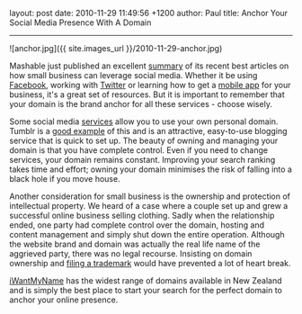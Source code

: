 layout: post
date: 2010-11-29 11:49:56 +1200
author: Paul
title: Anchor Your Social Media Presence With A Domain



----

![anchor.jpg]({{ site.images_url }}/2010-11-29-anchor.jpg)

Mashable just published an excellent [summary](http://mashable.com/2010/11/28/small-business-resources/) of its recent best articles on how small business can leverage social media. Whether it be using [Facebook](http://www.facebook.com/pages/iWantMyName-NZ/118040718222943), working with [Twitter](https://twitter.com/iwantmynamenz) or learning how to get a [mobile app](https://iwantmyname.co.nz/iphone) for your business, it's a great set of resources. But it is important to remember that your domain is the brand anchor for all these services - choose wisely.

Some social media [services](https://iwantmyname.co.nz/services) allow you to use your own personal domain. Tumblr is a [good example](https://iwantmyname.com/blog/2010/10/tell-us-your-tumblr-tales.html) of this and is an attractive, easy-to-use blogging service that is quick to set up. The beauty of owning and managing your domain is that you have complete control. Even if you need to change services, your domain remains constant. Improving your search ranking takes time and effort; owning your domain minimises the risk of falling into a black hole if you move house.

Another consideration for small business is the ownership and protection of intellectual property. We heard of a case where a couple set up and grew a successful online business selling clothing. Sadly when the relationship ended, one party had complete control over the domain, hosting and content management and simply shut down the entire operation. Although the website brand and domain was actually the real life name of the aggrieved party, there was no legal recourse. Insisting on domain ownership and [filing a trademark](http://www.iponz.govt.nz/cms/trade-marks/trade-marks-homepage) would have prevented a lot of heart break.

[iWantMyName](https://iwantmyname.co.nz/) has the widest range of domains available in New Zealand and is simply the best place to start your search for the perfect domain to anchor your online presence.
